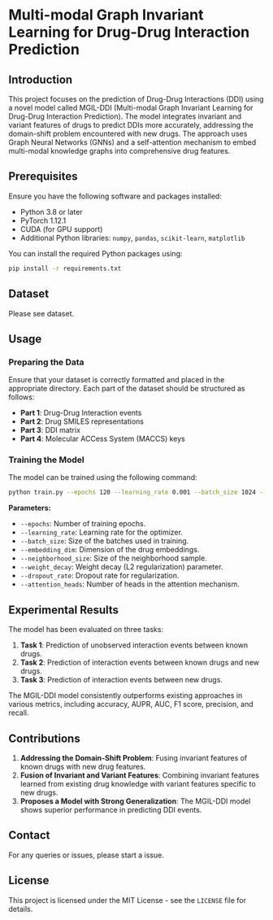 # Multi-modal Graph Invariant Learning for Drug-Drug Interaction Prediction

## Introduction

This project focuses on the prediction of Drug-Drug Interactions (DDI) using a novel model called MGIL-DDI (Multi-modal Graph Invariant Learning for Drug-Drug Interaction Prediction). The model integrates invariant and variant features of drugs to predict DDIs more accurately, addressing the domain-shift problem encountered with new drugs. The approach uses Graph Neural Networks (GNNs) and a self-attention mechanism to embed multi-modal knowledge graphs into comprehensive drug features.

## Prerequisites

Ensure you have the following software and packages installed:

- Python 3.8 or later
- PyTorch 1.12.1
- CUDA (for GPU support)
- Additional Python libraries: `numpy`, `pandas`, `scikit-learn`, `matplotlib`

You can install the required Python packages using:

```bash
pip install -r requirements.txt
```

## Dataset

Please see dataset.

## Usage

### Preparing the Data

Ensure that your dataset is correctly formatted and placed in the appropriate directory. Each part of the dataset should be structured as follows:

- **Part 1**: Drug-Drug Interaction events
- **Part 2**: Drug SMILES representations
- **Part 3**: DDI matrix
- **Part 4**: Molecular ACCess System (MACCS) keys

### Training the Model

The model can be trained using the following command:

```bash
python train.py --epochs 120 --learning_rate 0.001 --batch_size 1024 --embedding_dim 256 --neighborhood_size 6 --weight_decay 1e-8 --dropout_rate 0.3 --attention_heads 8
```

**Parameters:**

- `--epochs`: Number of training epochs.
- `--learning_rate`: Learning rate for the optimizer.
- `--batch_size`: Size of the batches used in training.
- `--embedding_dim`: Dimension of the drug embeddings.
- `--neighborhood_size`: Size of the neighborhood sample.
- `--weight_decay`: Weight decay (L2 regularization) parameter.
- `--dropout_rate`: Dropout rate for regularization.
- `--attention_heads`: Number of heads in the attention mechanism.

## Experimental Results

The model has been evaluated on three tasks:

1. **Task 1**: Prediction of unobserved interaction events between known drugs.
2. **Task 2**: Prediction of interaction events between known drugs and new drugs.
3. **Task 3**: Prediction of interaction events between new drugs.

The MGIL-DDI model consistently outperforms existing approaches in various metrics, including accuracy, AUPR, AUC, F1 score, precision, and recall.

## Contributions

1. **Addressing the Domain-Shift Problem**: Fusing invariant features of known drugs with new drug features.
2. **Fusion of Invariant and Variant Features**: Combining invariant features learned from existing drug knowledge with variant features specific to new drugs.
3. **Proposes a Model with Strong Generalization**: The MGIL-DDI model shows superior performance in predicting DDI events.

## Contact

For any queries or issues, please start a issue.

## License

This project is licensed under the MIT License - see the `LICENSE` file for details.